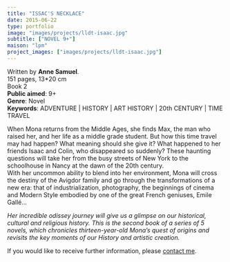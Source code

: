 ```yaml
---
title: "ISSAC'S NECKLACE"
date: 2015-06-22
type: portfolio
image: "images/projects/lldt-isaac.jpg"
subtitle: ["NOVEL 9+"]
maison: "lpm"
project_images: ["images/projects/lldt-isaac.jpg"]
---
```


Written by **Anne Samuel**.   
151 pages, 13*20 cm   
Book 2      
**Public aimed**: 9+   
**Genre**: Novel      
**Keywords**: ADVENTURE | HISTORY | ART HISTORY | 20th CENTURY | TIME TRAVEL               


When Mona returns from the Middle Ages, she finds Max, the man who raised her, and her life as a middle grade student. 
But how this time travel may had happen? What meaning should she give it? What happened to her friends Isaac and Colin, who disappeared so suddenly? These haunting questions will take her from the busy streets of New York to the schoolhouse in Nancy at the dawn of the 20th century.   
With her uncommon ability to blend into her environment, Mona will cross the destiny of the Avigdor family and go through the transformations of a new era: that of industrialization, photography, the beginnings of cinema and Modern Style embodied by one of the great French geniuses, Emile Gallé...   



*Her incredible odissey journey will give us a glimpse on our historical, cultural and religious history.*
*This is the second book of a series of 5 novels, which chronicles thirteen-year-old Mona’s quest of origins and revisits the key moments of our History and artistic creation.*   





If you would like to receive further information, please [contact me](mailto:melanie.guillaumin.edition@gmail.com).


